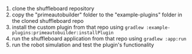 1. clone the shuffleboard repository
2. copy the "primeautobuilder" folder to the "example-plugins" folder in the cloned shuffleboard repo
3. install the custom plugin from that repo using `gradlew :example-plugins:primeautobuilder:installPlugin`
4. run the shuffleboard application from that repo using `gradlew :app:run`
5. run the robot simulation and test the plugin's functionality
